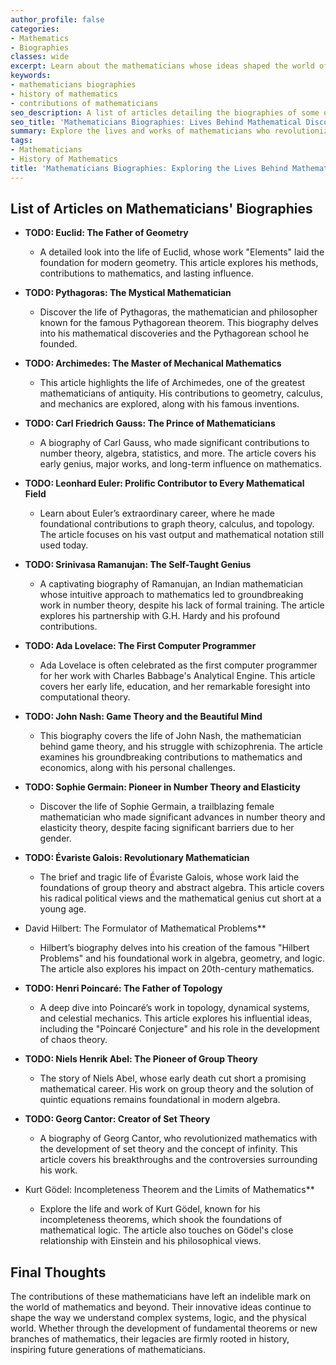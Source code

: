```yaml
---
author_profile: false
categories:
- Mathematics
- Biographies
classes: wide
excerpt: Learn about the mathematicians whose ideas shaped the world of mathematics. From Pythagoras to John Nash, this collection of biographies covers their discoveries and legacies.
keywords:
- mathematicians biographies
- history of mathematics
- contributions of mathematicians
seo_description: A list of articles detailing the biographies of some of the most influential mathematicians in history, including their contributions and lasting impact on the field of mathematics.
seo_title: 'Mathematicians Biographies: Lives Behind Mathematical Discoveries'
summary: Explore the lives and works of mathematicians who revolutionized the world with their groundbreaking discoveries. This list offers biographies of notable figures across different mathematical fields and eras.
tags:
- Mathematicians
- History of Mathematics
title: 'Mathematicians Biographies: Exploring the Lives Behind Mathematical Discoveries'
---
```


## List of Articles on Mathematicians' Biographies

- **TODO: Euclid: The Father of Geometry**
   - A detailed look into the life of Euclid, whose work "Elements" laid the foundation for modern geometry. This article explores his methods, contributions to mathematics, and lasting influence.

- **TODO: Pythagoras: The Mystical Mathematician**
   - Discover the life of Pythagoras, the mathematician and philosopher known for the famous Pythagorean theorem. This biography delves into his mathematical discoveries and the Pythagorean school he founded.

- **TODO: Archimedes: The Master of Mechanical Mathematics**
   - This article highlights the life of Archimedes, one of the greatest mathematicians of antiquity. His contributions to geometry, calculus, and mechanics are explored, along with his famous inventions.

- **TODO: Carl Friedrich Gauss: The Prince of Mathematicians**
   - A biography of Carl Gauss, who made significant contributions to number theory, algebra, statistics, and more. The article covers his early genius, major works, and long-term influence on mathematics.

- **TODO: Leonhard Euler: Prolific Contributor to Every Mathematical Field**
   - Learn about Euler’s extraordinary career, where he made foundational contributions to graph theory, calculus, and topology. The article focuses on his vast output and mathematical notation still used today.

- **TODO: Srinivasa Ramanujan: The Self-Taught Genius**
   - A captivating biography of Ramanujan, an Indian mathematician whose intuitive approach to mathematics led to groundbreaking work in number theory, despite his lack of formal training. The article explores his partnership with G.H. Hardy and his profound contributions.

- **TODO: Ada Lovelace: The First Computer Programmer**
   - Ada Lovelace is often celebrated as the first computer programmer for her work with Charles Babbage's Analytical Engine. This article covers her early life, education, and her remarkable foresight into computational theory.

- **TODO: John Nash: Game Theory and the Beautiful Mind**
   - This biography covers the life of John Nash, the mathematician behind game theory, and his struggle with schizophrenia. The article examines his groundbreaking contributions to mathematics and economics, along with his personal challenges.

- **TODO: Sophie Germain: Pioneer in Number Theory and Elasticity**
   - Discover the life of Sophie Germain, a trailblazing female mathematician who made significant advances in number theory and elasticity theory, despite facing significant barriers due to her gender.

- **TODO: Évariste Galois: Revolutionary Mathematician**
   - The brief and tragic life of Évariste Galois, whose work laid the foundations of group theory and abstract algebra. This article covers his radical political views and the mathematical genius cut short at a young age.

- David Hilbert: The Formulator of Mathematical Problems**
   - Hilbert’s biography delves into his creation of the famous "Hilbert Problems" and his foundational work in algebra, geometry, and logic. The article also explores his impact on 20th-century mathematics.

- **TODO: Henri Poincaré: The Father of Topology**
   - A deep dive into Poincaré’s work in topology, dynamical systems, and celestial mechanics. This article explores his influential ideas, including the "Poincaré Conjecture" and his role in the development of chaos theory.

- **TODO: Niels Henrik Abel: The Pioneer of Group Theory**
   - The story of Niels Abel, whose early death cut short a promising mathematical career. His work on group theory and the solution of quintic equations remains foundational in modern algebra.

- **TODO: Georg Cantor: Creator of Set Theory**
   - A biography of Georg Cantor, who revolutionized mathematics with the development of set theory and the concept of infinity. This article covers his breakthroughs and the controversies surrounding his work.

- Kurt Gödel: Incompleteness Theorem and the Limits of Mathematics**
   - Explore the life and work of Kurt Gödel, known for his incompleteness theorems, which shook the foundations of mathematical logic. The article also touches on Gödel's close relationship with Einstein and his philosophical views.

## Final Thoughts

The contributions of these mathematicians have left an indelible mark on the world of mathematics and beyond. Their innovative ideas continue to shape the way we understand complex systems, logic, and the physical world. Whether through the development of fundamental theorems or new branches of mathematics, their legacies are firmly rooted in history, inspiring future generations of mathematicians.
